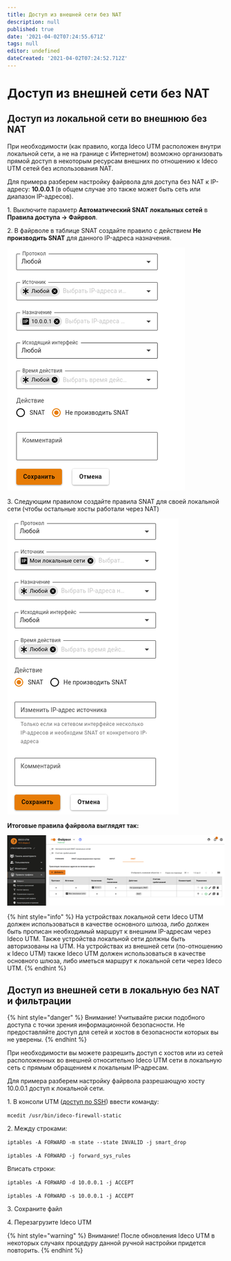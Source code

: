 ```yaml
---
title: Доступ из внешней сети без NAT
description: null
published: true
date: '2021-04-02T07:24:55.671Z'
tags: null
editor: undefined
dateCreated: '2021-04-02T07:24:52.712Z'
---
```


# Доступ из внешней сети без NAT

## Доступ из локальной сети во внешнюю без NAT

При необходимости \(как правило, когда Ideco UTM расположен внутри локальной сети, а не на границе с Интернетом\) возможно организовать прямой доступ в некоторым ресурсам внешних по отношению к Ideco UTM сетей без использования NAT.

Для примера разберем настройку файрвола для доступа без NAT к IP-адресу: **10.0.0.1** \(в общем случае это также может быть сеть или диапазон IP-адресов\).

1\. Выключите параметр **Автоматический SNAT локальных сетей** в **Правила доступа -&gt; Файрвол**.

2\. В файрволе в таблице SNAT создайте правило с действием **Не производить SNAT** для данного IP-адреса назначения.

![](../../.gitbook/assets/firewall_snat_3.png)

3\. Следующим правилом создайте правила SNAT для своей локальной сети \(чтобы остальные хосты работали через NAT\)

![](../../.gitbook/assets/firewall_snat_2.png)

**Итоговые правила файрвола выглядят так:**

![](../../.gitbook/assets/firewall-rule.png)

{% hint style="info" %}
На устройствах локальной сети Ideco UTM должен использоваться в качестве основного шлюза, либо должен быть прописан необходимый маршрут к внешним IP-адресам через Ideco UTM. Также устройства локальной сети должны быть авторизованы на UTM. На устройствах из внешней сети \(по-отношению к Ideco UTM\) также Ideco UTM должен использоваться в качестве основного шлюза, либо иметься маршрут к локальной сети через Ideco UTM.
{% endhint %}

## Доступ из внешней сети в локальную без NAT и фильтрации

{% hint style="danger" %}
Внимание! Учитывайте риски подобного доступа с точки зрения информационной безопасности. Не предоставляйте доступ для сетей и хостов в безопасности которых вы не уверены.
{% endhint %}

При необходимости вы можете разрешить доступ с хостов или из сетей расположенных во внешней относительно Ideco UTM сети в локальную сеть с прямым обращением к локальным IP-адресам.

Для примера разберем настройку файрвола разрешающую хосту 10.0.0.1 доступ к локальной сети.

1\. В консоли UTM \([доступ по SSH](../access-rules/admins.md)\) ввести команду:

   `mcedit /usr/bin/ideco-firewall-static`

2\. Между строками:

   `iptables -A FORWARD -m state --state INVALID -j smart_drop`

   `iptables -A FORWARD -j forward_sys_rules`

   Вписать строки:

   `iptables -A FORWARD -d 10.0.0.1 -j ACCEPT`

   `iptables -A FORWARD -s 10.0.0.1 -j ACCEPT`

3\. Сохраните файл

4\. Перезагрузите Ideco UTM

{% hint style="warning" %}
Внимание! После обновления Ideco UTM в некоторых случаях процедуру данной ручной настройки придется повторить.
{% endhint %}

